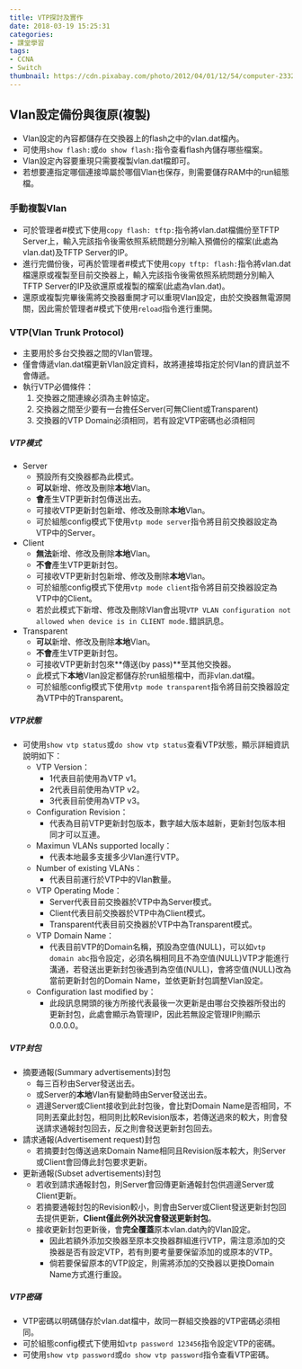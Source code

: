 ```yaml
---
title: VTP探討及實作
date: 2018-03-19 15:25:31
categories:
- 課堂學習
tags:
- CCNA
- Switch
thumbnail: https://cdn.pixabay.com/photo/2012/04/01/12/54/computer-23328_960_720.png
---
```


## Vlan設定備份與復原(複製)
* Vlan設定的內容都儲存在交換器上的flash之中的vlan.dat檔內。
* 可使用`show flash:`或`do show flash:`指令查看flash內儲存哪些檔案。
* Vlan設定內容要重現只需要複製vlan.dat檔即可。
* 若想要連指定哪個連接埠屬於哪個Vlan也保存，則需要儲存RAM中的run組態檔。

### 手動複製Vlan
* 可於管理者#模式下使用`copy flash: tftp:`指令將vlan.dat檔備份至TFTP Server上，輸入完該指令後需依照系統問題分別輸入預備份的檔案(此處為vlan.dat)及TFTP Server的IP。
* 進行完備份後，可再於管理者#模式下使用`copy tftp: flash:`指令將vlan.dat檔還原或複製至目前交換器上，輸入完該指令後需依照系統問題分別輸入TFTP Server的IP及欲還原或複製的檔案(此處為vlan.dat)。
* 還原或複製完畢後需將交換器重開才可以重現Vlan設定，由於交換器無電源開關，因此需於管理者#模式下使用`reload`指令進行重開。

### VTP(Vlan Trunk Protocol)
* 主要用於多台交換器之間的Vlan管理。
* 僅會傳遞vlan.dat檔更新Vlan設定資料，故將連接埠指定於何Vlan的資訊並不會傳遞。
* 執行VTP必備條件：
    1. 交換器之間連線必須為主幹協定。
    2. 交換器之間至少要有一台擔任Server(可無Client或Transparent)
    3. 交換器的VTP Domain必須相同，若有設定VTP密碼也必須相同

##### VTP模式
* Server
    * 預設所有交換器都為此模式。
    * **可以**新增、修改及刪除**本地**Vlan。
    * **會**產生VTP更新封包傳送出去。
    * 可接收VTP更新封包新增、修改及刪除**本地**Vlan。
    * 可於組態config模式下使用`vtp mode server`指令將目前交換器設定為VTP中的Server。
* Client
    * **無法**新增、修改及刪除**本地**Vlan。
    * **不會**產生VTP更新封包。
    * 可接收VTP更新封包新增、修改及刪除**本地**Vlan。
    * 可於組態config模式下使用`vtp mode client`指令將目前交換器設定為VTP中的Client。
    * 若於此模式下新增、修改及刪除Vlan會出現`VTP VLAN configuration not allowed when device is in CLIENT mode.`錯誤訊息。
* Transparent
    * **可以**新增、修改及刪除**本地**Vlan。
    * **不會**產生VTP更新封包。
    * 可接收VTP更新封包來**傳送(by pass)**至其他交換器。
    * 此模式下**本地**Vlan設定都儲存於run組態檔中，而非vlan.dat檔。
    * 可於組態config模式下使用`vtp mode transparent`指令將目前交換器設定為VTP中的Transparent。

##### VTP狀態
* 可使用`show vtp status`或`do show vtp status`查看VTP狀態，顯示詳細資訊說明如下：
    * VTP Version：
        * 1代表目前使用為VTP v1。
        * 2代表目前使用為VTP v2。
        * 3代表目前使用為VTP v3。
    * Configuration Revision：
        * 代表為目前VTP更新封包版本，數字越大版本越新，更新封包版本相同才可以互連。
    * Maximun VLANs supported locally：
        * 代表本地最多支援多少Vlan進行VTP。
    * Number of existing VLANs：
        * 代表目前運行於VTP中的Vlan數量。
    * VTP Operating Mode：
        * Server代表目前交換器於VTP中為Server模式。
        * Client代表目前交換器於VTP中為Client模式。
        * Transparent代表目前交換器於VTP中為Transparent模式。
    * VTP Domain Name：
        * 代表目前VTP的Domain名稱，預設為空值(NULL)，可以如`vtp domain abc`指令設定，必須名稱相同且不為空值(NULL)VTP才能進行溝通，若發送出更新封包後遇到為空值(NULL)，會將空值(NULL)改為當前更新封包的Domain Name，並依更新封包調整Vlan設定。
    * Configuration last modified by：
        * 此段訊息開頭的後方所接代表最後一次更新是由哪台交換器所發出的更新封包，此處會顯示為管理IP，因此若無設定管理IP則顯示0.0.0.0。

##### VTP封包
* 摘要通報(Summary advertisements)封包
    * 每三百秒由Server發送出去。
    * 或Server的**本地**Vlan有變動時由Server發送出去。
    * 週邊Server或Client接收到此封包後，會比對Domain Name是否相同，不同則丟棄此封包，相同則比較Revision版本，若傳送過來的較大，則會發送請求通報封包回去，反之則會發送更新封包回去。
* 請求通報(Advertisement request)封包
    * 若摘要封包傳送過來Domain Name相同且Revision版本較大，則Server或Client會回傳此封包要求更新。
* 更新通報(Subset advertisements)封包
    * 若收到請求通報封包，則Server會回傳更新通報封包供週邊Server或Client更新。
    * 若摘要通報封包的Revision較小，則會由Server或Client發送更新封包回去提供更新，**Client僅此例外狀況會發送更新封包**。
    * 接收更新封包更新後，會**完全覆蓋**原本vlan.dat內的Vlan設定。
        * 因此若額外添加交換器至原本交換器群組進行VTP，需注意添加的交換器是否有設定VTP，若有則要考量要保留添加的或原本的VTP。
        * 倘若要保留原本的VTP設定，則需將添加的交換器以更換Domain Name方式進行重設。

##### VTP密碼
* VTP密碼以明碼儲存於vlan.dat檔中，故同一群組交換器的VTP密碼必須相同。
* 可於組態config模式下使用如`vtp password 123456`指令設定VTP的密碼。
* 可使用`show vtp password`或`do show vtp password`指令查看VTP密碼。
